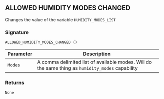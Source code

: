 ## ALLOWED HUMIDITY MODES CHANGED

Changes the value of the variable `HUMIDITY_MODES_LIST`


### Signature

`ALLOWED_HUMIDITY_MODES_CHANGED ()`


| Parameter | Description |
| --- | --- |
| `Modes` | A comma delimited list of available modes. Will do the same thing as `humidity_modes` capability |


### Returns

`None`


